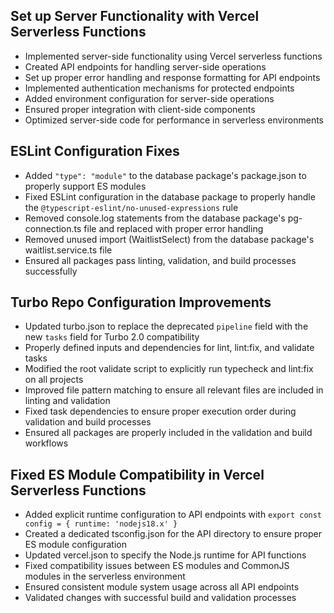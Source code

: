 ## Set up Server Functionality with Vercel Serverless Functions

- Implemented server-side functionality using Vercel serverless functions
- Created API endpoints for handling server-side operations
- Set up proper error handling and response formatting for API endpoints
- Implemented authentication mechanisms for protected endpoints
- Added environment configuration for server-side operations
- Ensured proper integration with client-side components
- Optimized server-side code for performance in serverless environments

## ESLint Configuration Fixes

- Added `"type": "module"` to the database package's package.json to properly support ES modules
- Fixed ESLint configuration in the database package to properly handle the `@typescript-eslint/no-unused-expressions` rule
- Removed console.log statements from the database package's pg-connection.ts file and replaced with proper error handling
- Removed unused import (WaitlistSelect) from the database package's waitlist.service.ts file
- Ensured all packages pass linting, validation, and build processes successfully

## Turbo Repo Configuration Improvements

- Updated turbo.json to replace the deprecated `pipeline` field with the new `tasks` field for Turbo 2.0 compatibility
- Properly defined inputs and dependencies for lint, lint:fix, and validate tasks
- Modified the root validate script to explicitly run typecheck and lint:fix on all projects
- Improved file pattern matching to ensure all relevant files are included in linting and validation
- Fixed task dependencies to ensure proper execution order during validation and build processes
- Ensured all packages are properly included in the validation and build workflows

## Fixed ES Module Compatibility in Vercel Serverless Functions

- Added explicit runtime configuration to API endpoints with `export const config = { runtime: 'nodejs18.x' }`
- Created a dedicated tsconfig.json for the API directory to ensure proper ES module configuration
- Updated vercel.json to specify the Node.js runtime for API functions
- Fixed compatibility issues between ES modules and CommonJS modules in the serverless environment
- Ensured consistent module system usage across all API endpoints
- Validated changes with successful build and validation processes
